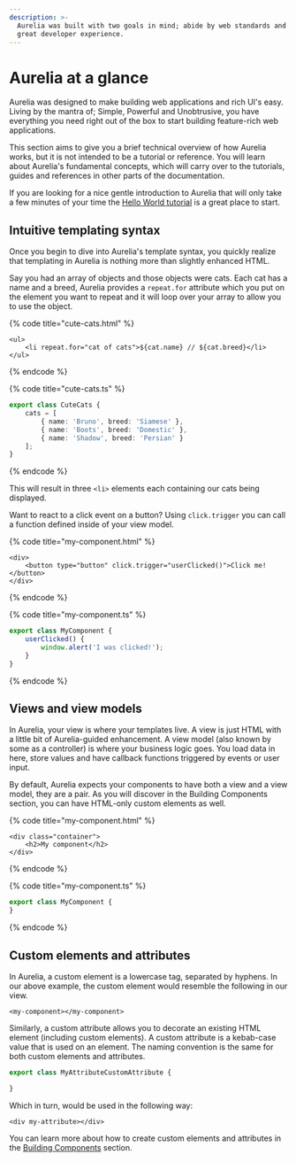 ```yaml
---
description: >-
  Aurelia was built with two goals in mind; abide by web standards and provide a
  great developer experience.
---
```


# Aurelia at a glance

Aurelia was designed to make building web applications and rich UI's easy. Living by the mantra of; Simple, Powerful and Unobtrusive, you have everything you need right out of the box to start building feature-rich web applications.

This section aims to give you a brief technical overview of how Aurelia works, but it is not intended to be a tutorial or reference. You will learn about Aurelia's fundamental concepts, which will carry over to the tutorials, guides and references in other parts of the documentation.

If you are looking for a nice gentle introduction to Aurelia that will only take a few minutes of your time the [Hello World tutorial](quick-start-guide/) is a great place to start.

## Intuitive templating syntax

Once you begin to dive into Aurelia's template syntax, you quickly realize that templating in Aurelia is nothing more than slightly enhanced HTML.

Say you had an array of objects and those objects were cats. Each cat has a name and a breed, Aurelia provides a `repeat.for` attribute which you put on the element you want to repeat and it will loop over your array to allow you to use the object.

{% code title="cute-cats.html" %}
```markup
<ul>
    <li repeat.for="cat of cats">${cat.name} // ${cat.breed}</li>
</ul>
```
{% endcode %}

{% code title="cute-cats.ts" %}
```typescript
export class CuteCats {
    cats = [
        { name: 'Bruno', breed: 'Siamese' },
        { name: 'Boots', breed: 'Domestic' },
        { name: 'Shadow', breed: 'Persian' }
    ];
}
```
{% endcode %}

This will result in three `<li>` elements each containing our cats being displayed.

Want to react to a click event on a button? Using `click.trigger` you can call a function defined inside of your view model.

{% code title="my-component.html" %}
```markup
<div>
    <button type="button" click.trigger="userClicked()">Click me!</button>
</div>
```
{% endcode %}

{% code title="my-component.ts" %}
```typescript
export class MyComponent {
    userClicked() {
        window.alert('I was clicked!');
    }
}
```
{% endcode %}

## Views and view models

In Aurelia, your view is where your templates live. A view is just HTML with a little bit of Aurelia-guided enhancement. A view model \(also known by some as a controller\) is where your business logic goes. You load data in here, store values and have callback functions triggered by events or user input.

By default, Aurelia expects your components to have both a view and a view model, they are a pair. As you will discover in the Building Components section, you can have HTML-only custom elements as well.

{% code title="my-component.html" %}
```markup
<div class="container">
    <h2>My component</h2>
</div>
```
{% endcode %}

{% code title="my-component.ts" %}
```typescript
export class MyComponent {
}
```
{% endcode %}

## Custom elements and attributes

In Aurelia, a custom element is a lowercase tag, separated by hyphens. In our above example, the custom element would resemble the following in our view.

```markup
<my-component></my-component>
```

Similarly, a custom attribute allows you to decorate an existing HTML element \(including custom elements\). A custom attribute is a kebab-case value that is used on an element. The naming convention is the same for both custom elements and attributes.

```typescript
export class MyAttributeCustomAttribute {

}
```

Which in turn, would be used in the following way:

```markup
<div my-attribute></div>
```

You can learn more about how to create custom elements and attributes in the [Building Components](components/) section.

